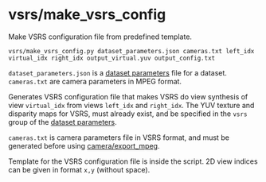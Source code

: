 # vsrs/make\_vsrs\_config

Make VSRS configuration file from predefined template.
  
    vsrs/make_vsrs_config.py dataset_parameters.json cameras.txt left_idx virtual_idx right_idx output_virtual.yuv output_config.txt

`dataset_parameters.json` is a [dataset parameters](data/dataset.html) file for a dataset. `cameras.txt` are camera parameters in MPEG format. 

Generates VSRS configuration file that makes VSRS do view synthesis of view `virtual_idx` from views `left_idx` and `right_idx`. The YUV texture and disparity maps for VSRS, must already exist, and be specified in the `vsrs` group of the [dataset parameters](data/dataset.html).

`cameras.txt` is camera parameters file in VSRS format, and must be generated before using [camera/export\_mpeg](tools/camera/export_mpeg.html).

Template for the VSRS configuration file is inside the script. 2D view indices can be given in format `x,y` (without space).
